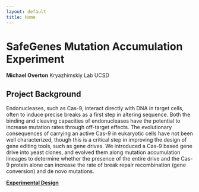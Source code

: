```yaml
---
layout: default
title: Home
---
```


# SafeGenes Mutation Accumulation Experiment
**Michael Overton**
Kryazhimskiy Lab UCSD
   
   
## Project Background
Endonucleases, such as Cas-9, interact directly with DNA in target cells, often to induce precise breaks as a first step in altering sequence. Both the binding and cleaving capacities of endonucleases have the potential to increase mutation rates through off-target effects. The evolutionary consequences of carrying an active Cas-9 in eukaryotic cells have not been well characterized, though this is a critical step in improving the design of gene editing tools, such as gene drives. We introduced a Cas-9 based gene drive into yeast clones, and evolved them along mutation accumulation lineages to determine whether the presence of the entire drive and the Cas-9 protein alone can increase the rate of break repair recombination (gene conversion) and de novo mutations.

**[Experimental Design](https://github.com/moverton88/mutAccumCode/edit/master/mutAccumPipe.md)**


